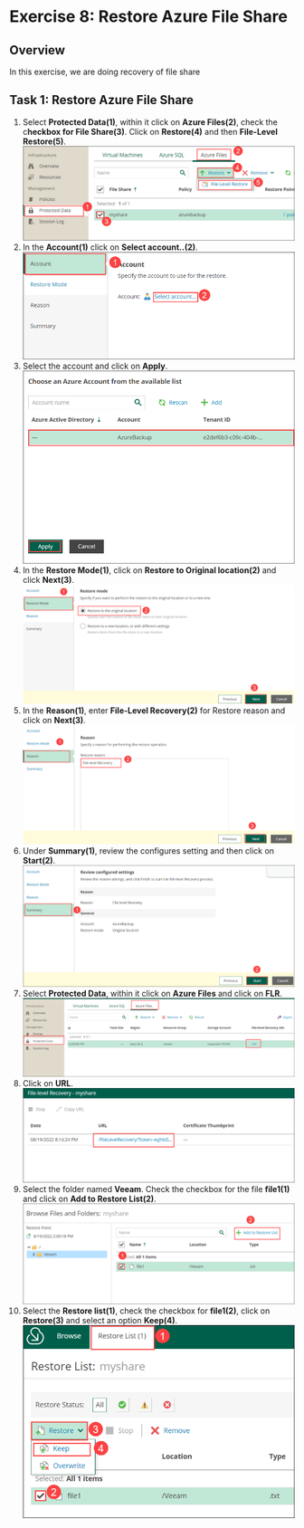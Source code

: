 # Exercise 8: Restore Azure File Share


## Overview
In this exercise, we are doing recovery of file share


## Task 1: Restore Azure File Share
1. Select **Protected Data(1)**, within it click on **Azure Files(2)**, check the c**heckbox for File Share(3)**. Click on **Restore(4)** and then **File-Level Restore(5)**.
   ![veeam265](./images/veeam265.png)
2. In the **Account(1)** click on **Select account..(2)**.
   ![veeam266](./images/veeam266.png)
3. Select the account and click on **Apply**.
   ![veeam267](./images/veeam267.png)
4. In the **Restore Mode(1)**, click on **Restore to Original location(2)** and click **Next(3)**.
   ![veeam269](./images/veeam269.png)
5. In the **Reason(1)**, enter **File-Level Recovery(2)** for Restore reason and click on **Next(3)**.
   ![veeam270](./images/veeam270.png)
6. Under **Summary(1)**, review the configures setting and then click on **Start(2)**.
   ![veeam271](./images/veeam271.png)
7. Select **Protected Data**, within it click on **Azure Files** and click on **FLR**.
   ![veeam272](./images/veeam272.png)
8. Click on **URL**.
   ![veeam273](./images/veeam273.png)
9. Select the folder named **Veeam**. Check the checkbox for the file **file1(1)** and click on **Add to Restore List(2)**.
   ![veeam274](./images/veeam274.png)
10. Select the **Restore list(1)**, check the checkbox for **file1(2)**, click on **Restore(3)** and select an option **Keep(4)**.
    ![veeam275](./images/veeam275.png)
